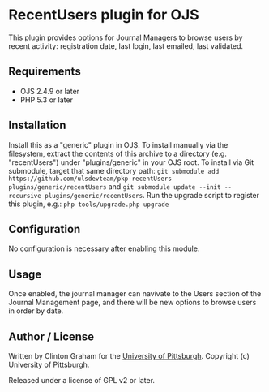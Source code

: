 # RecentUsers plugin for OJS

This plugin provides options for Journal Managers to browse users by recent activity: registration date, last login, last emailed, last validated.

## Requirements

* OJS 2.4.9 or later
* PHP 5.3 or later

## Installation

Install this as a "generic" plugin in OJS.  To install manually via the filesystem, extract the contents of this archive to a directory (e.g. "recentUsers") under "plugins/generic" in your OJS root.  To install via Git submodule, target that same directory path: `git submodule add https://github.com/ulsdevteam/pkp-recentUsers plugins/generic/recentUsers` and `git submodule update --init --recursive plugins/generic/recentUsers`.  Run the upgrade script to register this plugin, e.g.: `php tools/upgrade.php upgrade`

## Configuration

No configuration is necessary after enabling this module.

## Usage

Once enabled, the journal manager can navivate to the Users section of the Journal Management page, and there will be new options to browse users in order by date.

## Author / License

Written by Clinton Graham for the [University of Pittsburgh](http://www.pitt.edu).  Copyright (c) University of Pittsburgh.

Released under a license of GPL v2 or later.

